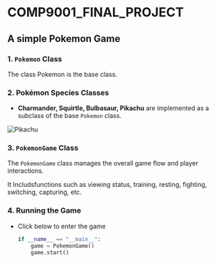 # COMP9001_FINAL_PROJECT
## A simple Pokemon Game

### 1. `Pokemon` Class
The class Pokemon is the base class.
### 2. Pokémon Species Classes
- **Charmander, Squirtle, Bulbasaur, Pikachu** are implemented as a subclass of the base `Pokemon` class.

![Pikachu](https://s1.52poke.com/wiki/thumb/0/0d/025Pikachu.png/600px-025Pikachu.png?20230614102824)

### 3. `PokemonGame` Class

The `PokemonGame` class manages the overall game flow and player interactions.

It Includsfunctions such as viewing status, training, resting, fighting, switching, capturing, etc.

### 4. Running the Game

- Click below to enter the game
  ```python
  if __name__ == "__main__":
      game = PokemonGame()
      game.start()
